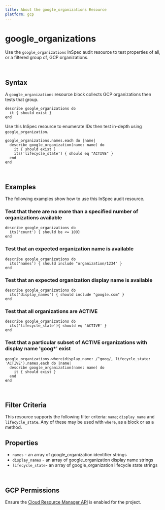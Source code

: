 ```yaml
---
title: About the google_organizations Resource
platform: gcp
---
```


# google\_organizations

Use the `google_organizations` InSpec audit resource to test properties of all, or a filtered group of, GCP 
organizations.

<br>

## Syntax

A `google_organizations` resource block collects GCP organizations then tests that group.

    describe google_organizations do
      it { should exist }
    end

Use this InSpec resource to enumerate IDs then test in-depth using `google_organization`.

    google_organizations.names.each do |name|
      describe google_organization(name: name) do
        it { should exist }
        its('lifecycle_state') { should eq "ACTIVE" }
      end
    end

<br>

## Examples

The following examples show how to use this InSpec audit resource.

### Test that there are no more than a specified number of organizations available

    describe google_organizations do
      its('count') { should be <= 100}
    end

### Test that an expected organization name is available

    describe google_organizations do
      its('names') { should include "organization/1234" }
    end

### Test that an expected organization display name is available

    describe google_organizations do
      its('display_names') { should include "google.com" }
    end
    
### Test that all organizations are ACTIVE

    describe google_organizations do
      its('lifecycle_state'){ should eq 'ACTIVE' }
    end    

### Test that a particular subset of ACTIVE organizations with display name 'goog*' exist

    google_organizations.where(display_name: /^goog/, lifecycle_state: 'ACTIVE').names.each do |name|
      describe google_organization(name: name) do
        it { should exist }
      end
    end
    
<br>

## Filter Criteria

This resource supports the following filter criteria:  `name`; `display_name` and `lifecycle_state`. Any of these may be used with `where`, as a block or as a method.

## Properties

*  `names` - an array of google_organization identifier strings
*  `display_names` - an array of google_organization display name strings
*  `lifecycle_state`- an array of google_organization lifecycle state strings

<br>


## GCP Permissions

Ensure the [Cloud Resource Manager API](https://console.cloud.google.com/apis/library/cloudresourcemanager.googleapis.com/) is enabled for the project.
